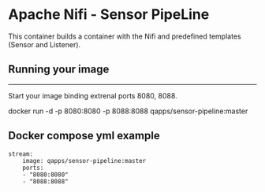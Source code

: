 # Apache Nifi - Sensor PipeLine

This container builds a container with the
Nifi and predefined templates (Sensor and Listener).

## Running your image
--------------------------

Start your image binding extrenal ports 8080, 8088.

   docker run -d -p 8080:8080 -p 8088:8088 qapps/sensor-pipeline:master

## Docker compose yml example


```
stream:
    image: qapps/sensor-pipeline:master
    ports:
	- "8080:8080"
	- "8088:8088"
```